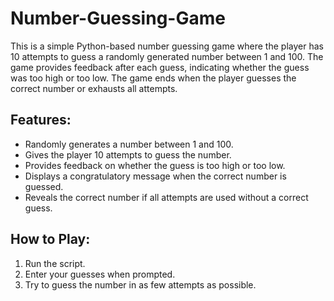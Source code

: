 # Number-Guessing-Game

This is a simple Python-based number guessing game where the player has 10 attempts to guess a randomly generated number between 1 and 100. The game provides feedback after each guess, indicating whether the guess was too high or too low. The game ends when the player guesses the correct number or exhausts all attempts.

## Features:
- Randomly generates a number between 1 and 100.
- Gives the player 10 attempts to guess the number.
- Provides feedback on whether the guess is too high or too low.
- Displays a congratulatory message when the correct number is guessed.
- Reveals the correct number if all attempts are used without a correct guess.

## How to Play:
1. Run the script.
2. Enter your guesses when prompted.
3. Try to guess the number in as few attempts as possible.
